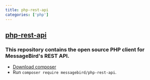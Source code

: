 ```yaml
---
title: php-rest-api
categories: ['php']
---
```

## [php-rest-api](https://github.com/messagebird/php-rest-api)

### This repository contains the open source PHP client for MessageBird's REST API.


- [Download composer](https://getcomposer.org/doc/00-intro.md#installation-nix)
- Run `composer require messagebird/php-rest-api`.
